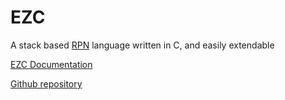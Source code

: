 # EZC

A stack based [RPN](https://en.wikipedia.org/wiki/Reverse_Polish_notation) language written in C, and easily extendable

[EZC Documentation](http://chemicaldevelopment.us/ezc/)

[Github repository](http://github.chemicaldevelopment.us/ezc/)

